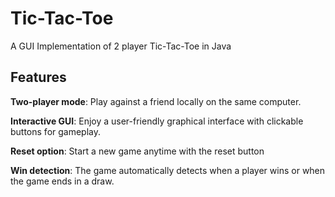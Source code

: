 # Tic-Tac-Toe

A GUI Implementation of 2 player Tic-Tac-Toe in Java

## Features
**Two-player mode**: Play against a friend locally on the same computer.

**Interactive GUI**: Enjoy a user-friendly graphical interface with clickable buttons for gameplay.

**Reset option**: Start a new game anytime with the reset button

**Win detection**: The game automatically detects when a player wins or when the game ends in a draw.
